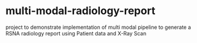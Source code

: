 # multi-modal-radiology-report
project to demonstrate implementation of multi modal pipeline to generate a RSNA radiology report using Patient data and X-Ray Scan
